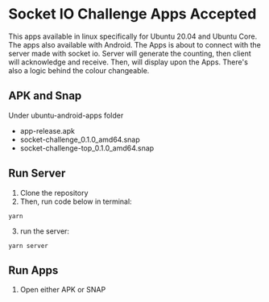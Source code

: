 # Socket IO Challenge Apps Accepted

This apps available in linux specifically for Ubuntu 20.04 and Ubuntu Core. The apps also available with Android. The Apps is about to connect with the server made with socket io. Server will generate the counting, then client will acknowledge and receive. Then, will display upon the Apps. There's also a logic behind the colour changeable.

## APK and Snap

Under ubuntu-android-apps folder

- app-release.apk
- socket-challenge_0.1.0_amd64.snap
- socket-challenge-top_0.1.0_amd64.snap

## Run Server

1. Clone the repository
2. Then, run code below in terminal:
```
yarn
```

3. run the server:
```
yarn server
```

## Run Apps

1. Open either APK or SNAP
